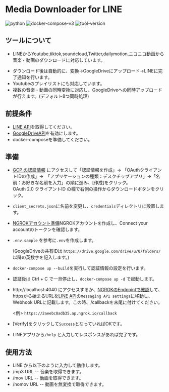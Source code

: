 # Media Downloader for LINE

![python](https://img.shields.io/badge/Python-3.9+-skyblue?style=plastic&logo=python)
![docker-compose-v3](https://img.shields.io/badge/docker_compose-v3-blue?style=plastic&logo=docker)
![tool-version](https://img.shields.io/badge/tool-v1.2.0-darkred?style=plastic&logo=pastebin)

## ツールについて
- LINEからYoutube,tiktok,soundcloud,Twitter,dailymotion,ニコニコ動画から音楽・動画のダウンロードに対応しています。<p>
- ダウンロード後は自動的に、変換→GoogleDriveにアップロード→LINEに完了通知を行います。
- Youtubeのプレイリストにも対応しています。
- 複数の音楽・動画の同時変換に対応し、GoogleDriveへの同時アップロードが行えます。(デフォルト8つ同時処理)

## 前提条件
- [LINE API](https://developers.line.biz/console/)を取得してください。
- [GoogleDriveAPI](https://console.developers.google.com/apis/library/drive.googleapis.com)を有効にします。
- docker-composeを準備してください。<p>
## 準備
- [GCP の認証情報](https://console.cloud.google.com/apis/credentials) にアクセスして「認証情報を作成」→ 「OAuthクライアントIDの作成」→　「アプリケーションの種類：デスクチップアプリ」→「名前：お好きな名前を入力」の順に進み、[作成]をクリック。</br>
OAuth 2.0 クライアントID の欄で右側の操作からダウンロードボタンをクリック。</br>
- `client_secrets.json`に名前を変更し、`credentials`ディレクトリに設置します。</br>

- [NGROKアカウント準備](https://dashboard.ngrok.com/get-started/setup)NGROKアカウントを作成し、Connect your accountのトークンを確認します。

- `.env.sample` を参考に`.env`を作成します。<p>
(GoogleDriveの共有IDは `https://drive.google.com/drive/u/0/folders/` 以降の英数字を記入します。)
- `docker-compose up --build`を実行して認証情報の設定を行います。
- 認証後は Ctrl + C で一旦停止し、`docker-compose up -d` で起動します。<p>
- http://localhost:4040 にアクセスするか、[NGROKのEndpointで確認](https://dashboard.ngrok.com/cloud-edge/endpoints)して、httpsから始まるURLを[LINE API](https://developers.line.biz/console/)の`Messaging API settings`に移動し、Webhook URLに記載します。この時、/callbackを末尾に付けてください。<p>
  <例> `https://2aeebc8adb35.ap.ngrok.io/callback`
- [Verify]をクリックして`Success`となっていればOKです。
- LINEアプリから`/help` と入力してレスポンスがあれば完了です。
## 使用方法
- LINE から以下のように入力して動作します。
- /mp3 URL -- 音楽を取得できます。
- /mov URL -- 動画を取得できます。
- /nomov URL -- 動画を無変換で取得できます。